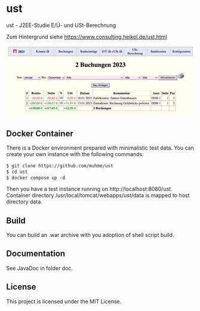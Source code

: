 # ust
ust - J2EE-Studie E/Ü- und USt-Berechnung

Zum Hintergrund siehe https://www.consulting.heikol.de/ust.html

![screenshot.png](screenshot.png)

## Docker Container
There is a Docker environment prepared with minimalistic test data. You can create your own instance with the following commands:
```
$ git clone https://github.com/muhme/ust
$ cd ust
$ docker compose up -d
```
Then you have a test instance running on http://localhost:8080/ust.
Container directory /usr/local/tomcat/webapps/ust/data is mapped to host directory data.

## Build
You can build an .war archive with you adoption of shell script build.

## Documentation
See JavaDoc in folder doc.

## License
This project is licensed under the MIT License.


